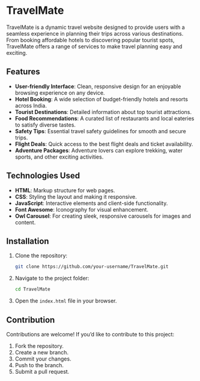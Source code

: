 # TravelMate

TravelMate is a dynamic travel website designed to provide users with a seamless experience in planning their trips across various destinations. From booking affordable hotels to discovering popular tourist spots, TravelMate offers a range of services to make travel planning easy and exciting.

## Features

- **User-friendly Interface**: Clean, responsive design for an enjoyable browsing experience on any device.
- **Hotel Booking**: A wide selection of budget-friendly hotels and resorts across India.
- **Tourist Destinations**: Detailed information about top tourist attractions.
- **Food Recommendations**: A curated list of restaurants and local eateries to satisfy diverse tastes.
- **Safety Tips**: Essential travel safety guidelines for smooth and secure trips.
- **Flight Deals**: Quick access to the best flight deals and ticket availability.
- **Adventure Packages**: Adventure lovers can explore trekking, water sports, and other exciting activities.

## Technologies Used

- **HTML**: Markup structure for web pages.
- **CSS**: Styling the layout and making it responsive.
- **JavaScript**: Interactive elements and client-side functionality.
- **Font Awesome**: Iconography for visual enhancement.
- **Owl Carousel**: For creating sleek, responsive carousels for images and content.

## Installation

1. Clone the repository:
   ```bash
   git clone https://github.com/your-username/TravelMate.git
   ```

2. Navigate to the project folder:
   ```bash
   cd TravelMate
   ```

3. Open the `index.html` file in your browser.

## Contribution

Contributions are welcome! If you’d like to contribute to this project:

1. Fork the repository.
2. Create a new branch.
3. Commit your changes.
4. Push to the branch.
5. Submit a pull request.

